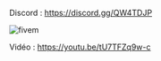 Discord : https://discord.gg/QW4TDJP

![fivem](https://i.imgur.com/ZIpTIcQ.png)

Vidéo : https://youtu.be/tU7TFZq9w-c
